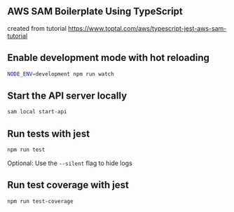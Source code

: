 ## AWS SAM Boilerplate Using TypeScript
created from tutorial 
https://www.toptal.com/aws/typescript-jest-aws-sam-tutorial

## Enable development mode with hot reloading

```bash
NODE_ENV=development npm run watch
```

## Start the API server locally

```bash
sam local start-api
```

## Run tests with jest
```bash
npm run test
```
Optional: Use the `--silent` flag to hide logs

## Run test coverage with jest

```bash
npm run test-coverage
```
